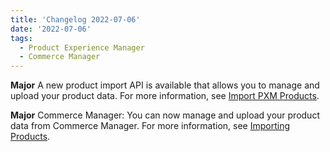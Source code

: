 ```yaml
---
title: 'Changelog 2022-07-06'
date: '2022-07-06'
tags:
  - Product Experience Manager
  - Commerce Manager
---
```

**Major** A new product import API is available that allows you to manage and upload your product data. For more information, see [Import PXM Products](/docs/pxm/products/importing-products/import-products).

**Major** Commerce Manager: You can now manage and upload your product data from Commerce Manager. For more information, see [Importing Products](/docs/pxm/products/pxm-products-cm/product-importer).
